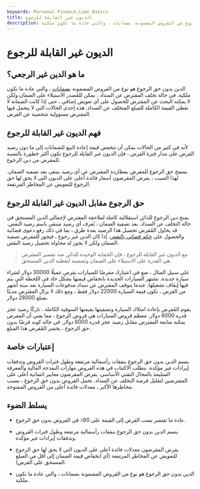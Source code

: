 ```yaml
---
keywords: Personal Finance,Loan Basics
title: الديون غير القابلة للرجوع
description: الدين بدون حق الرجوع هو نوع من القروض المضمونة بضمانات ، والتي عادة ما تكون ملكية.
---
```


# الديون غير القابلة للرجوع
## ما هو الدين غير الرجعي؟

الدين بدون حق الرجوع هو نوع من القروض المضمونة [بضمانات](/collateral) ، والتي عادة ما تكون ملكية. في حالة تخلف المقترض عن السداد ، يمكن للمُصدر الاستيلاء على الضمان ولكن لا يمكنه البحث عن المقترض للحصول على أي تعويض إضافي ، حتى إذا كانت الضمانة لا تغطي القيمة الكاملة للمبلغ المتخلف عن السداد. هذه إحدى الحالات التي لا يتحمل فيها المقترض مسؤولية شخصية عن القرض.

## فهم الديون غير القابلة للرجوع

لأنه في كثير من الحالات يمكن أن تنخفض قيمة إعادة البيع للضمانات إلى ما دون رصيد القرض على مدار فترة القرض ، فإن الديون غير القابلة للرجوع تكون أكثر خطورة بالنسبة للمقرض من دين الرجوع.

يسمح حق الرجوع للمقرض بمطاردة المقترض عن أي رصيد يتبقى بعد تصفية الضمان. لهذا السبب ، يفرض المقرضون أسعار فائدة أعلى على الديون التي لا يحق لها حق الرجوع للتعويض عن المخاطر المرتفعة.

## حق الرجوع مقابل الديون غير القابلة للرجوع

يمنح دين الرجوع للدائن استقلالية كاملة لملاحقة المقترض لإجمالي الدين المستحق في حالة التخلف عن السداد. بعد تصفية الضمان ، يُعرف أي رصيد متبقي باسم رصيد النقص. قد يحاول المُقرض تحصيل هذا الرصيد بعدة طرق ، بما في ذلك رفع دعوى قضائية والحصول على [حكم قضائي بالنقص](/deficiency-judgment). إذا كان الدين غير رجوع ، فيجوز للمقرض تصفية الضمان ولكن لا يجوز له محاولة تحصيل رصيد النقص.

> مع الديون غير القابلة للرجوع ، فإن الحماية الوحيدة للدائن ضد تقصير المقترض هي القدرة على الاستيلاء على الضمان وتصفيته لتغطية الدين المستحق.

>

على سبيل المثال ، ضع في اعتبارك مقرضًا للسيارات يقرض عميلًا 30000 دولار لشراء سيارة جديدة. تشتهر السيارات الجديدة بانخفاض قيمتها بشكل حاد في اللحظة التي يتم فيها إيقاف تشغيلها. عندما يتوقف المقترض عن سداد مدفوعات السيارة بعد ستة أشهر من القرض ، تكون قيمة السيارة 22000 دولار فقط ، ومع ذلك لا يزال المقترض مدينًا بمبلغ 28000 دولار.

يقوم المُقرض بإعادة امتلاك السيارة وتصفيتها بقيمتها السوقية الكاملة ، تاركًا رصيد عجز قدره 6000 دولار. معظم قروض السيارات هي قروض الرجوع ، مما يعني أن المقرض يمكنه متابعة المقترض مقابل رصيد عجز قدره 6000 دولار. في حالة كونه قرضًا بدون حق الرجوع ، يخسر المُقرض هذا المبلغ.

## إعتبارات خاصة

يتسم الدين بدون حق الرجوع بنفقات رأسمالية مرتفعة وطول فترات القروض وتدفقات إيرادات غير مؤكدة. يتطلب الاكتتاب في هذه القروض مهارات النمذجة المالية والمعرفة السليمة بالمجال التقني الأساسي. يفرض المقرضون معايير ائتمانية أعلى على المقترضين لتقليل فرصة التخلف عن السداد. تحمل القروض بدون حق الرجوع ، بسبب مخاطرها الأكبر ، معدلات فائدة أعلى من القروض الممنوحة.

## يسلط الضوء

- عادة ما تقتصر نسب القرض إلى القيمة على 60٪ في القروض بدون حق الرجوع.

- يتسم الدين بدون حق الرجوع بنفقات رأسمالية مرتفعة وطول فترات القروض وتدفقات إيرادات غير مؤكدة.

- يفرض المقرضون معدلات فائدة أعلى على الديون التي لا يحق لها حق الرجوع للتعويض عن المخاطر المرتفعة (أي انخفاض قيمة الضمان إلى أقل من المبلغ المستحق على القرض).

- الدين بدون حق الرجوع هو نوع من القروض المضمونة بضمانات ، والتي عادة ما تكون ملكية.

